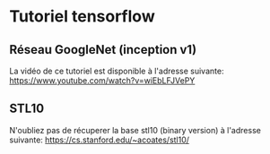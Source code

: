 # Tutoriel tensorflow
## Réseau GoogleNet (inception v1)

La vidéo de ce tutoriel est disponible à l'adresse suivante: https://www.youtube.com/watch?v=wiEbLFJVePY

## STL10

N'oubliez pas de récuperer la base stl10 (binary version) à l'adresse suivante:
https://cs.stanford.edu/~acoates/stl10/


